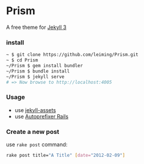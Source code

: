 # Prism
A free theme for [Jekyll 3][3]

### install 

```bash
~ $ git clone https://github.com/leiming/Prism.git
~ $ cd Prism
~/Prism $ gem install bundler
~/Prism $ bundle install
~/Prism $ jekyll serve
# => Now browse to http://localhost:4005
```

### Usage

- use [jekyll-assets][1]
- use [Autoprefixer Rails][2]

### Create a new post

use `rake post` command:

```bash
rake post title="A Title" [date="2012-02-09"]
```

[1]: http://jekyll.github.io/jekyll-assets
[2]: https://github.com/ai/autoprefixer-rails
[3]: https://jekyllrb.com
